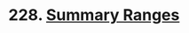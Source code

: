 # 228. [Summary Ranges](https://leetcode.com/problems/summary-ranges/)

[//]: # (TODO: copy this description)

[//]: # (TODO: create tests)
